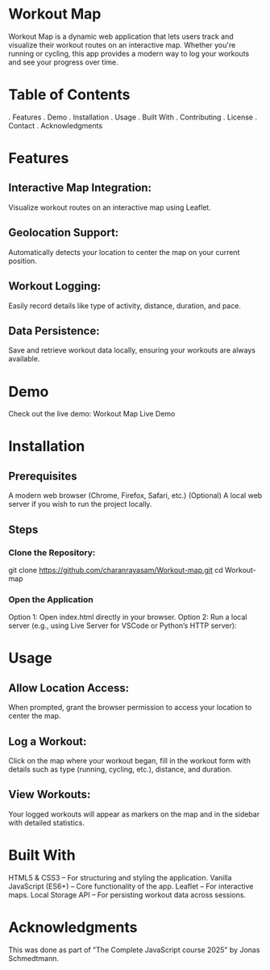# Workout Map

Workout Map is a dynamic web application that lets users track and visualize their workout routes on an interactive map. Whether you're running or cycling, this app provides a modern way to log your workouts and see your progress over time.

# Table of Contents
. Features
. Demo
. Installation
. Usage
. Built With
. Contributing
. License
. Contact
. Acknowledgments

# Features
## Interactive Map Integration: 
Visualize workout routes on an interactive map using Leaflet.
## Geolocation Support:
Automatically detects your location to center the map on your current position.
## Workout Logging: 
Easily record details like type of activity, distance, duration, and pace.
## Data Persistence: 
Save and retrieve workout data locally, ensuring your workouts are always available.

# Demo
Check out the live demo: Workout Map Live Demo

# Installation
## Prerequisites
A modern web browser (Chrome, Firefox, Safari, etc.)
(Optional) A local web server if you wish to run the project locally.
## Steps
### Clone the Repository:
git clone https://github.com/charanrayasam/Workout-map.git
cd Workout-map
### Open the Application
Option 1: Open index.html directly in your browser.
Option 2: Run a local server (e.g., using Live Server for VSCode or Python’s HTTP server):

# Usage
## Allow Location Access: 
When prompted, grant the browser permission to access your location to center the map.
## Log a Workout: 
Click on the map where your workout began, fill in the workout form with details such as type (running, cycling, etc.), distance, and duration.
## View Workouts: 
Your logged workouts will appear as markers on the map and in the sidebar with detailed statistics.

# Built With
HTML5 & CSS3 – For structuring and styling the application.
Vanilla JavaScript (ES6+) – Core functionality of the app.
Leaflet – For interactive maps.
Local Storage API – For persisting workout data across sessions.

# Acknowledgments
This was done as part of "The Complete JavaScript course 2025" by Jonas Schmedtmann.
